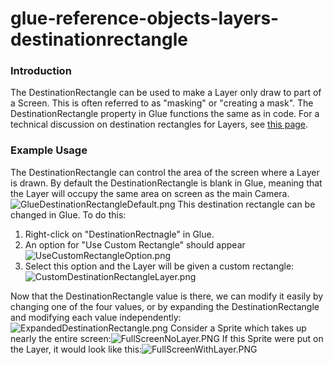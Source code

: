 # glue-reference-objects-layers-destinationrectangle

### Introduction

The DestinationRectangle can be used to make a Layer only draw to part of a Screen. This is often referred to as "masking" or "creating a mask". The DestinationRectangle property in Glue functions the same as in code. For a technical discussion on destination rectangles for Layers, see [this page](../../../../../frb/docs/index.php).

### Example Usage

The DestinationRectangle can control the area of the screen where a Layer is drawn. By default the DestinationRectangle is blank in Glue, meaning that the Layer will occupy the same area on screen as the main Camera. ![GlueDestinationRectangleDefault.png](../../../../../media/migrated\_media-GlueDestinationRectangleDefault.png) This destination rectangle can be changed in Glue. To do this:

1. Right-click on "DestinationRectnagle" in Glue.
2. An option for "Use Custom Rectangle" should appear![UseCustomRectangleOption.png](../../../../../media/migrated\_media-UseCustomRectangleOption.png)
3. Select this option and the Layer will be given a custom rectangle:![CustomDestinationRectangleLayer.png](../../../../../media/migrated\_media-CustomDestinationRectangleLayer.png)

Now that the DestinationRectangle value is there, we can modify it easily by changing one of the four values, or by expanding the DestinationRectangle and modifying each value independently: ![ExpandedDestinationRectangle.png](../../../../../media/migrated\_media-ExpandedDestinationRectangle.png) Consider a Sprite which takes up nearly the entire screen:![FullScreenNoLayer.PNG](../../../../../media/migrated\_media-FullScreenNoLayer.PNG) If this Sprite were put on the Layer, it would look like this:![FullScreenWithLayer.PNG](../../../../../media/migrated\_media-FullScreenWithLayer.PNG)
